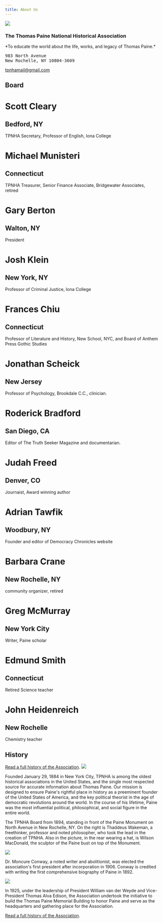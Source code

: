 ```yaml
---
title: About Us
---
```




<a class="center" href="/pages/history.html">
  <img class="br4 h5 w5 dib" src="/images/MemorialBuilding.JPG"/>
</a>

<h3 class="baskerville">The Thomas Paine National Historical Association</h3>
*To educate the world about the life, works, and legacy of Thomas Paine.*

<pre>
983 North Avenue
New Rochelle, NY 10804-3609
</pre>
<a href="mailto:tpnhamail@gmail.com">tpnhamail@gmail.com</a>



Board
--------

<h1 class="f6 f5-ns fw6 lh-title black mv0">Scott Cleary</h1>
<h2 class="f6 fw4 mt2 mb0 black-60">Bedford, NY</h2>
<dl class="mt2 f6 mb4">TPNHA Secretary, Professor of English, Iona College</dl>

<h1 class="f6 f5-ns fw6 lh-title black mv0">Michael Munisteri</h1>
<h2 class="f6 fw4 mt2 mb0 black-60">Connecticut</h2>
<dl class="mt2 f6 mb4">TPNHA Treasurer, Senior Finance Associate, Bridgewater Associates, retired</dl>

<h1 class="f6 f5-ns fw6 lh-title black mv0">Gary Berton</h1>
<h2 class="f6 fw4 mt2 mb0 black-60">Walton, NY</h2>
<dl class="mt2 f6 mb4"> President</dl>

<h1 class="f6 f5-ns fw6 lh-title black mv0">Josh Klein</h1>
<h2 class="f6 fw4 mt2 mb0 black-60">New York, NY</h2>
<dl class="mt2 f6 mb4">Professor of Criminal Justice, Iona College</dl>

<h1 class="f6 f5-ns fw6 lh-title black mv0">Frances Chiu</h1>
<h2 class="f6 fw4 mt2 mb0 black-60">Connecticut</h2>
<dl class="mt2 f6 mb4">Professor of Literature and History, New School, NYC, and Board of Anthem Press Gothic Studies</dl>

<h1 class="f6 f5-ns fw6 lh-title black mv0">Jonathan Scheick</h1>
<h2 class="f6 fw4 mt2 mb0 black-60">New Jersey</h2>
<dl class="mt2 f6 mb4">Professor of Psychology, Brookdale C.C., clinician.</dl>

<h1 class="f6 f5-ns fw6 lh-title black mv0">Roderick Bradford</h1>
<h2 class="f6 fw4 mt2 mb0 black-60">San Diego, CA</h2>
<dl class="mt2 f6 mb4">Editor of The Truth Seeker Magazine and documentarian.</dl>

<h1 class="f6 f5-ns fw6 lh-title black mv0">Judah Freed</h1>
<h2 class="f6 fw4 mt2 mb0 black-60">Denver, CO</h2>
<dl class="mt2 f6 mb4">Journaist, Award winning author</dl>

<h1 class="f6 f5-ns fw6 lh-title black mv0">Adrian Tawfik</h1>
<h2 class="f6 fw4 mt2 mb0 black-60">Woodbury, NY</h2>
<dl class="mt2 f6 mb4">Founder and editor of Democracy Chronicles website</dl>

<h1 class="f6 f5-ns fw6 lh-title black mv0">Barbara Crane</h1>
<h2 class="f6 fw4 mt2 mb0 black-60">New Rochelle, NY</h2>
<dl class="mt2 f6 mb4">community organizer, retired</dl>

<h1 class="f6 f5-ns fw6 lh-title black mv0">Greg McMurray</h1>
<h2 class="f6 fw4 mt2 mb0 black-60">New York City</h2>
<dl class="mt2 f6 mb4">Writer, Paine scholar</dl>

<h1 class="f6 f5-ns fw6 lh-title black mv0">Edmund Smith</h1>
<h2 class="f6 fw4 mt2 mb0 black-60">Connecticut</h2>
<dl class="mt2 f6 mb4">Retired Science teacher</dl>

<h1 class="f6 f5-ns fw6 lh-title black mv0">John Heidenreich</h1>
<h2 class="f6 fw4 mt2 mb0 black-60">New Rochelle</h2>
<dl class="mt2 f6 mb4">Chemistry teacher</dl>


History
--------

<div style="cf">
<a href="/pages/history.html">Read a full history of the Association</a>.

<img class="fl pa2 br4" src="/images/board.png"/>

Founded January 29, 1884 in New York City, TPNHA is among the oldest
historical associations in the United States, and the single most
respected source for accurate information about Thomas Paine. Our
mission is designed to ensure Paine's rightful place in history as a
preeminent founder of the United States of America, and the key
political theorist in the age of democratic revolutions around the
world.  In the course of his lifetime, Paine was the most influential
political, philosophical, and social figure in the entire world.


The TPNHA Board from 1894, standing in front of the Paine Monument on
North Avenue in New Rochelle, NY. On the right is Thaddeus Wakeman, a
freethinker, professor and noted philosopher, who took the lead in the
creation of TPNHA. Also in the picture, in the rear wearing a hat, is
Wilson MacDonald, the sculptor of the Paine bust on top of the
Monument.

<div class="cf">
<img src="/images/conway.png" class="fl br4 pa2"/>

Dr. Moncure Conway, a noted writer and abolitionist, was elected the
association's first president after incorporation in 1906. Conway is
credited with writing the first comprehensive biography of Paine in
1892.
</div>

<img src="/images/edison.png" class="fr br4 pa2"/>

In 1925, under the leadership of President William van der Weyde and
Vice-President Thomas Alva Edison, the Association undertook the
initiative to build the Thomas Paine Memorial Building to honor Paine
and serve as the headquarters and gathering place for the Association.

<a href="/pages/history.html">Read a full history of the Association</a>.

</div>
